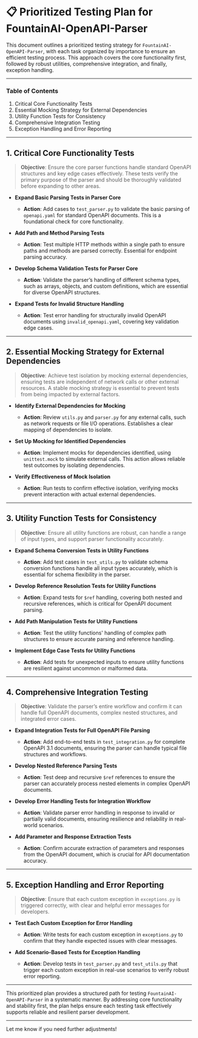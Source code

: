 # 📋 Prioritized Testing Plan for FountainAI-OpenAPI-Parser

This document outlines a prioritized testing strategy for `FountainAI-OpenAPI-Parser`, with each task organized by importance to ensure an efficient testing process. This approach covers the core functionality first, followed by robust utilities, comprehensive integration, and finally, exception handling.

---

### **Table of Contents**
1. Critical Core Functionality Tests
2. Essential Mocking Strategy for External Dependencies
3. Utility Function Tests for Consistency
4. Comprehensive Integration Testing
5. Exception Handling and Error Reporting

---

## 1. Critical Core Functionality Tests

> **Objective**: Ensure the core parser functions handle standard OpenAPI structures and key edge cases effectively. These tests verify the primary purpose of the parser and should be thoroughly validated before expanding to other areas.

- **Expand Basic Parsing Tests in Parser Core**
  - **Action**: Add cases to `test_parser.py` to validate the basic parsing of `openapi.yaml` for standard OpenAPI documents. This is a foundational check for core functionality.

- **Add Path and Method Parsing Tests**
  - **Action**: Test multiple HTTP methods within a single path to ensure paths and methods are parsed correctly. Essential for endpoint parsing accuracy.

- **Develop Schema Validation Tests for Parser Core**
  - **Action**: Validate the parser’s handling of different schema types, such as arrays, objects, and custom definitions, which are essential for diverse OpenAPI structures.

- **Expand Tests for Invalid Structure Handling**
  - **Action**: Test error handling for structurally invalid OpenAPI documents using `invalid_openapi.yaml`, covering key validation edge cases.

---

## 2. Essential Mocking Strategy for External Dependencies

> **Objective**: Achieve test isolation by mocking external dependencies, ensuring tests are independent of network calls or other external resources. A stable mocking strategy is essential to prevent tests from being impacted by external factors.

- **Identify External Dependencies for Mocking**
  - **Action**: Review `utils.py` and `parser.py` for any external calls, such as network requests or file I/O operations. Establishes a clear mapping of dependencies to isolate.

- **Set Up Mocking for Identified Dependencies**
  - **Action**: Implement mocks for dependencies identified, using `unittest.mock` to simulate external calls. This action allows reliable test outcomes by isolating dependencies.

- **Verify Effectiveness of Mock Isolation**
  - **Action**: Run tests to confirm effective isolation, verifying mocks prevent interaction with actual external dependencies.

---

## 3. Utility Function Tests for Consistency

> **Objective**: Ensure all utility functions are robust, can handle a range of input types, and support parser functionality accurately.

- **Expand Schema Conversion Tests in Utility Functions**
  - **Action**: Add test cases in `test_utils.py` to validate schema conversion functions handle all input types accurately, which is essential for schema flexibility in the parser.

- **Develop Reference Resolution Tests for Utility Functions**
  - **Action**: Expand tests for `$ref` handling, covering both nested and recursive references, which is critical for OpenAPI document parsing.

- **Add Path Manipulation Tests for Utility Functions**
  - **Action**: Test the utility functions' handling of complex path structures to ensure accurate parsing and reference handling.

- **Implement Edge Case Tests for Utility Functions**
  - **Action**: Add tests for unexpected inputs to ensure utility functions are resilient against uncommon or malformed data.

---

## 4. Comprehensive Integration Testing

> **Objective**: Validate the parser’s entire workflow and confirm it can handle full OpenAPI documents, complex nested structures, and integrated error cases.

- **Expand Integration Tests for Full OpenAPI File Parsing**
  - **Action**: Add end-to-end tests in `test_integration.py` for complete OpenAPI 3.1 documents, ensuring the parser can handle typical file structures and workflows.

- **Develop Nested Reference Parsing Tests**
  - **Action**: Test deep and recursive `$ref` references to ensure the parser can accurately process nested elements in complex OpenAPI documents.

- **Develop Error Handling Tests for Integration Workflow**
  - **Action**: Validate parser error handling in response to invalid or partially valid documents, ensuring resilience and reliability in real-world scenarios.

- **Add Parameter and Response Extraction Tests**
  - **Action**: Confirm accurate extraction of parameters and responses from the OpenAPI document, which is crucial for API documentation accuracy.

---

## 5. Exception Handling and Error Reporting

> **Objective**: Ensure that each custom exception in `exceptions.py` is triggered correctly, with clear and helpful error messages for developers.

- **Test Each Custom Exception for Error Handling**
  - **Action**: Write tests for each custom exception in `exceptions.py` to confirm that they handle expected issues with clear messages.

- **Add Scenario-Based Tests for Exception Handling**
  - **Action**: Develop tests in `test_parser.py` and `test_utils.py` that trigger each custom exception in real-use scenarios to verify robust error reporting.

---

This prioritized plan provides a structured path for testing `FountainAI-OpenAPI-Parser` in a systematic manner. By addressing core functionality and stability first, the plan helps ensure each testing task effectively supports reliable and resilient parser development.

--- 

Let me know if you need further adjustments!
